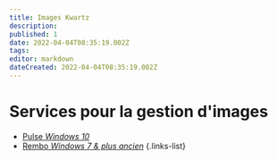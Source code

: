 ```yaml
---
title: Images Kwartz
description: 
published: 1
date: 2022-04-04T08:35:19.002Z
tags: 
editor: markdown
dateCreated: 2022-04-04T08:35:19.002Z
---
```


# Services pour la gestion d'images
- [Pulse *Windows 10*](/PFMP2/Kwartz/Images/ImagePulse) 
- [Rembo *Windows 7 & plus ancien*](/PFMP2/Kwartz/Images/ImageRembo)
{.links-list}